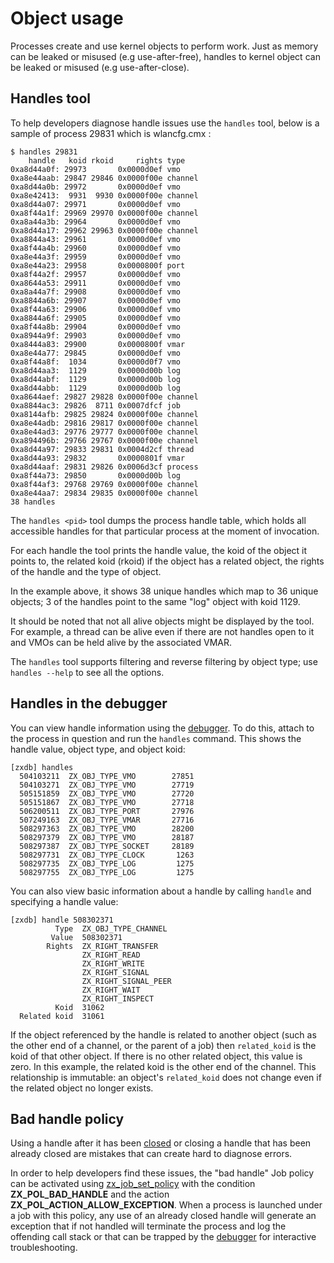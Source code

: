 # Object usage

Processes create and use kernel objects to perform work. Just as memory can
be leaked or misused (e.g use-after-free), handles to kernel object can
be leaked or misused (e.g use-after-close).

## Handles tool

To help developers diagnose handle issues use the `handles` tool, below
is a sample of process 29831 which is wlancfg.cmx :

```
$ handles 29831
    handle   koid rkoid     rights type
0xa8d44a0f: 29973       0x0000d0ef vmo
0xa8e44aab: 29847 29846 0x0000f00e channel
0xa8d44a0b: 29972       0x0000d0ef vmo
0xa8e42413:  9931  9930 0x0000f00e channel
0xa8d44a07: 29971       0x0000d0ef vmo
0xa8f44a1f: 29969 29970 0x0000f00e channel
0xa8a44a3b: 29964       0x0000d0ef vmo
0xa8d44a17: 29962 29963 0x0000f00e channel
0xa8844a43: 29961       0x0000d0ef vmo
0xa8f44a4b: 29960       0x0000d0ef vmo
0xa8e44a3f: 29959       0x0000d0ef vmo
0xa8e44a23: 29958       0x0000800f port
0xa8f44a2f: 29957       0x0000d0ef vmo
0xa8644a53: 29911       0x0000d0ef vmo
0xa8a44a7f: 29908       0x0000d0ef vmo
0xa8844a6b: 29907       0x0000d0ef vmo
0xa8f44a63: 29906       0x0000d0ef vmo
0xa8844a6f: 29905       0x0000d0ef vmo
0xa8f44a8b: 29904       0x0000d0ef vmo
0xa8944a9f: 29903       0x0000d0ef vmo
0xa8444a83: 29900       0x0000800f vmar
0xa8e44a77: 29845       0x0000d0ef vmo
0xa8f44a8f:  1034       0x0000d0f7 vmo
0xa8d44aa3:  1129       0x0000d00b log
0xa8d44abf:  1129       0x0000d00b log
0xa8d44abb:  1129       0x0000d00b log
0xa8644aef: 29827 29828 0x0000f00e channel
0xa8844ac3: 29826  8711 0x0007dfcf job
0xa8144afb: 29825 29824 0x0000f00e channel
0xa8e44adb: 29816 29817 0x0000f00e channel
0xa8e44ad3: 29776 29777 0x0000f00e channel
0xa894496b: 29766 29767 0x0000f00e channel
0xa8d44a97: 29833 29831 0x0004d2cf thread
0xa8d44a93: 29832       0x0000801f vmar
0xa8d44aaf: 29831 29826 0x0006d3cf process
0xa8f44a73: 29850       0x0000d00b log
0xa8f44af3: 29768 29769 0x0000f00e channel
0xa8e44aa7: 29834 29835 0x0000f00e channel
38 handles
```

The `handles <pid>` tool dumps the process handle table, which holds all
accessible handles for that particular process at the moment of invocation.

For each handle the tool prints the handle value, the koid of the object it
points to, the related koid (rkoid) if the object has a related object, the
rights of the handle and the type of object.

In the example above, it shows 38 unique handles which map to 36 unique objects;
3 of the handles point to the same "log" object with koid 1129.

It should be noted that not all alive objects might be displayed by the tool.
For example, a thread can be alive even if there are not handles open to it and
VMOs can be held alive by the associated VMAR.

The `handles` tool supports filtering and reverse filtering by object type; use
`handles --help` to see all the options.

## Handles in the debugger

You can view handle information using the [debugger](/docs/development/debugger/debugger_usage.md).
To do this, attach to the process in question and run the `handles` command. This shows the handle
value, object type, and object koid:

```
[zxdb] handles
  504103211  ZX_OBJ_TYPE_VMO        27851
  504103271  ZX_OBJ_TYPE_VMO        27719
  505151859  ZX_OBJ_TYPE_VMO        27720
  505151867  ZX_OBJ_TYPE_VMO        27718
  506200511  ZX_OBJ_TYPE_PORT       27976
  507249163  ZX_OBJ_TYPE_VMAR       27716
  508297363  ZX_OBJ_TYPE_VMO        28200
  508297379  ZX_OBJ_TYPE_VMO        28187
  508297387  ZX_OBJ_TYPE_SOCKET     28189
  508297731  ZX_OBJ_TYPE_CLOCK       1263
  508297735  ZX_OBJ_TYPE_LOG         1275
  508297755  ZX_OBJ_TYPE_LOG         1275
```

You can also view basic information about a handle by calling `handle` and specifying a handle
value:

```
[zxdb] handle 508302371
          Type  ZX_OBJ_TYPE_CHANNEL
         Value  508302371
        Rights  ZX_RIGHT_TRANSFER
                ZX_RIGHT_READ
                ZX_RIGHT_WRITE
                ZX_RIGHT_SIGNAL
                ZX_RIGHT_SIGNAL_PEER
                ZX_RIGHT_WAIT
                ZX_RIGHT_INSPECT
          Koid  31062
  Related koid  31061

```

If the object referenced by the handle is related to another object (such as the other end of a
channel, or the parent of a job) then `related_koid` is the koid of that other object. If there is
no other related object, this value is zero. In this example, the related koid is the other end of
the channel. This relationship is immutable: an object's `related_koid` does not change even if the
related object no longer exists.

## Bad handle policy

Using a handle after it has been [closed](/docs/reference/syscalls/handle_close.md)
or closing a handle that has been already closed are mistakes that can create
hard to diagnose errors.

In order to help developers find these issues, the "bad handle" Job policy can
be activated using [zx_job_set_policy](/docs/reference/syscalls/job_set_policy.md)
with the condition **ZX_POL_BAD_HANDLE** and the action
**ZX_POL_ACTION_ALLOW_EXCEPTION**. When a process is launched under a job with
this policy, any use of an already closed handle will generate an exception
that if not handled will terminate the process and log the offending call stack
or that can be trapped by the [debugger](/docs/development/idk/documentation/debugger.md)
for interactive troubleshooting.

